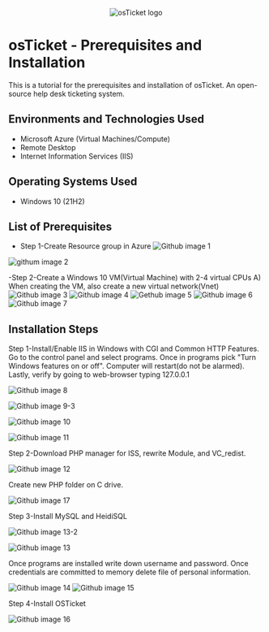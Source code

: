 <p align="center">
<img src="https://i.imgur.com/Clzj7Xs.png" alt="osTicket logo"/>
</p>

<h1>osTicket - Prerequisites and Installation</h1>
This is a tutorial for the prerequisites and installation of osTicket. An open-source help desk ticketing system.<br />




<h2>Environments and Technologies Used</h2>

- Microsoft Azure (Virtual Machines/Compute)
- Remote Desktop
- Internet Information Services (IIS)

<h2>Operating Systems Used </h2>

- Windows 10</b> (21H2)

<h2>List of Prerequisites</h2>

- Step 1-Create Resource group in Azure 
![Github image 1](https://github.com/PatrickJohnsonX7/osticket-prereqs/assets/163357195/8d0ad429-ae97-4adc-9917-35e0a600a16f)


![githum image 2](https://github.com/PatrickJohnsonX7/osticket-prereqs/assets/163357195/2e6f4775-516c-4971-8bb8-cc8ddbd37a9f)


-Step 2-Create a Windows 10 VM(Virtual Machine) with 2-4 virtual CPUs
  A) When creating the VM, also create a new virtual network(Vnet)
![Github image 3](https://github.com/PatrickJohnsonX7/osticket-prereqs/assets/163357195/ad299366-1359-40ea-8161-36ffa5e079e7)
![Github image 4](https://github.com/PatrickJohnsonX7/osticket-prereqs/assets/163357195/13b78ba1-78b2-4523-a003-8a63f16aa4cc)
 ![Gethub image 5](https://github.com/PatrickJohnsonX7/osticket-prereqs/assets/163357195/b4a986f5-a6a2-4e6c-830d-b05effa532d5)
 ![Github image 6](https://github.com/PatrickJohnsonX7/osticket-prereqs/assets/163357195/675edc78-bed2-4296-8310-7b316b98f709)
![Github image 7](https://github.com/PatrickJohnsonX7/osticket-prereqs/assets/163357195/9548f7cf-de20-439a-ad48-d00d48f33071)



<h2>Installation Steps</h2>
Step 1-Install/Enable IIS in Windows with CGI and Common HTTP Features. Go to the control panel and select programs. Once in programs pick "Turn Windows features on or off". Computer will restart(do not be alarmed). Lastly, verify by going to web-browser typing 127.0.0.1

![Github image 8](https://github.com/PatrickJohnsonX7/osticket-prereqs/assets/163357195/1ebd018d-0cf4-4304-8159-7ea01f931dbf)

![Github image 9-3](https://github.com/PatrickJohnsonX7/osticket-prereqs/assets/163357195/eadf0f8c-73a4-4663-ba13-e45dc4cc9e75)

![Github image 10](https://github.com/PatrickJohnsonX7/osticket-prereqs/assets/163357195/983eb698-a7eb-4564-88ea-8944937c1090)


![Github image 11](https://github.com/PatrickJohnsonX7/osticket-prereqs/assets/163357195/111fb1ce-22a4-475c-b0be-80f5b625ac57)

Step 2-Download PHP manager for ISS, rewrite Module, and VC_redist.

![Github image 12](https://github.com/PatrickJohnsonX7/osticket-prereqs/assets/163357195/6a71df0b-0cb9-4ba7-a566-026f6d98479b)

Create new PHP folder on C drive.


![Github image 17](https://github.com/PatrickJohnsonX7/osticket-prereqs/assets/163357195/58a5ce6d-6369-46a8-90c1-a400422b8351)


Step 3-Install MySQL and HeidiSQL

![Github image 13-2](https://github.com/PatrickJohnsonX7/osticket-prereqs/assets/163357195/40cb1c0f-a454-4983-ae70-0582a30f1c05)

![Github image 13](https://github.com/PatrickJohnsonX7/osticket-prereqs/assets/163357195/76cd1308-ca7e-473c-b82e-d42477d1cace)

Once programs are installed write down username and password. Once credentials are committed to memory delete file of personal information. 

![Github image 14](https://github.com/PatrickJohnsonX7/osticket-prereqs/assets/163357195/4a3d45d4-f6f5-4e9f-8709-89f9bdcae074)
![Github image 15](https://github.com/PatrickJohnsonX7/osticket-prereqs/assets/163357195/3ee92d75-78e8-4c52-beb9-3cffbaa89e05)

Step 4-Install OSTicket 

![Github image 16](https://github.com/PatrickJohnsonX7/osticket-prereqs/assets/163357195/c49f0ac3-9454-46bc-af24-05b67eab51eb)


